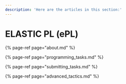 ```yaml
---
description: 'Here are the articles in this section:'
---
```


# ELASTIC PL \(ePL\)

{% page-ref page="about.md" %}

{% page-ref page="programming\_tasks.md" %}

{% page-ref page="submitting\_tasks.md" %}

{% page-ref page="advanced\_tactics.md" %}


